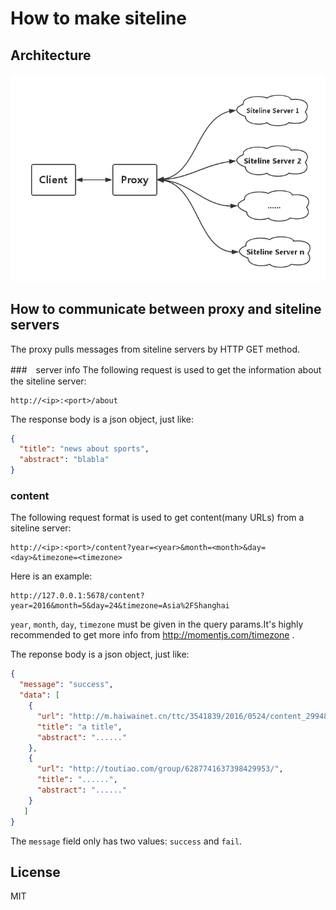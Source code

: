 # How to make siteline

## Architecture
![](./art/siteline-structure.png)

## How to communicate between proxy and siteline servers
The proxy pulls messages from siteline servers by HTTP GET method.

###　server info
The following request is used to get the information about the siteline server:
```
http://<ip>:<port>/about
```
The response body is a json object, just like:
```json
{
  "title": "news about sports",
  "abstract": "blabla"
}  
```

### content
The following request format is used to get content(many URLs) from a siteline server:
```
http://<ip>:<port>/content?year=<year>&month=<month>&day=<day>&timezone=<timezone>
```

Here is an example:
```
http://127.0.0.1:5678/content?year=2016&month=5&day=24&timezone=Asia%2FShanghai
```

`year`, `month`, `day`, `timezone` must be given in the query params.It's highly recommended to get more info from http://momentjs.com/timezone . 

The reponse body is a json object, just like: 
```json
{
  "message": "success",
  "data": [
    {
      "url": "http://m.haiwainet.cn/ttc/3541839/2016/0524/content_29948213_1.html?s=toutiao",
      "title": "a title",
      "abstract": "......"
    },
    {
      "url": "http://toutiao.com/group/6287741637398429953/",
      "title": "......",
      "abstract": "......"
    }
   ]
}
```

The `message` field only has two values: `success` and `fail`.

## License
MIT
